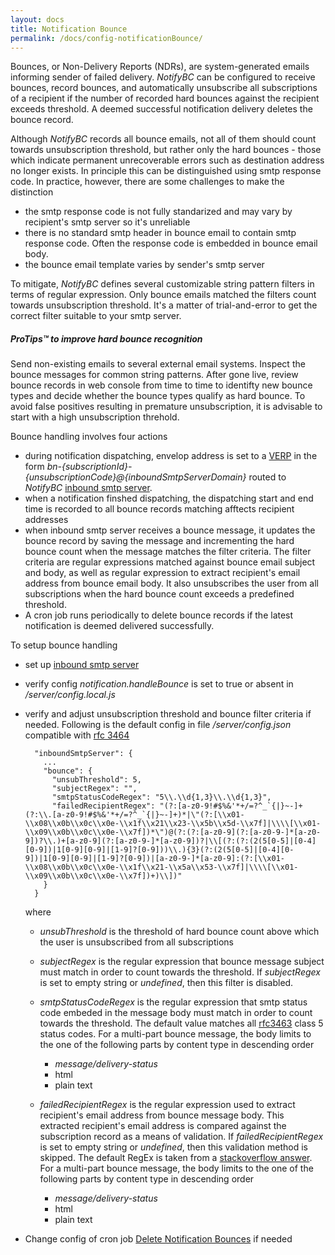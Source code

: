 ```yaml
---
layout: docs
title: Notification Bounce
permalink: /docs/config-notificationBounce/
---
```


Bounces, or Non-Delivery Reports (NDRs), are system-generated emails informing sender of failed delivery. *NotifyBC* can be configured to receive bounces, record bounces, and automatically unsubscribe all subscriptions of a recipient if the number of recorded hard bounces against the recipient exceeds threshold. A deemed successful notification delivery deletes the bounce record.

Although *NotifyBC* records all bounce emails, not all of them should count towards unsubscription threshold, but rather only the hard bounces - those which indicate permanent unrecoverable errors such as destination address no longer exists. In principle this can be distinguished using smtp response code.  In practice, however, there are some challenges to make the distinction 

* the smtp response code is not fully standarized and may vary by recipient's smtp server so it's unreliable
* there is no standard smtp header in bounce email to contain smtp response code. Often the response code is embedded in bounce email body.
* the bounce email template varies by sender's smtp server

To mitigate, *NotifyBC* defines several customizable string pattern filters in terms of regular expression. Only bounce emails matched the filters count towards unsubscription threshold. It's a matter of trial-and-error to get the correct filter suitable to your smtp server. 

<div class="note">
  <h5>ProTips™ to improve hard bounce recognition</h5>
  <p>Send non-existing emails to several external email systems. Inspect the bounce messages for common string patterns. After gone live, review bounce records in web console from time to time to identifty new bounce types and decide whether the bounce types qualify as hard bounce. To avoid false positives resulting in premature unsubscription, it is advisable to start with a high unsubscription threhold.</p>
</div>

Bounce handling involves four actions

* during notification dispatching, envelop address is set to a [VERP](https://en.wikipedia.org/wiki/Variable_envelope_return_path) in the form *bn-{subscriptionId}-{unsubscriptionCode}@{inboundSmtpServerDomain}* routed to *NotifyBC* [inbound smtp server](../config-inboundSmtpServer/). 
* when a notification finshed dispatching, the dispatching start and end time is recorded to all bounce records matching afftects recipient addresses
* when inbound smtp server receives a bounce message, it updates the bounce record by saving the message and incrementing the hard bounce count when the message matches the filter criteria. The filter criteria are regular expressions matched against bounce email subject and body, as well as regular expression to extract recipient's email address from bounce email body. It also unsubscribes the user from all subscriptions when the hard bounce count exceeds a predefined threshold.
* A cron job runs periodically to delete bounce records if the latest notification is deemed delivered successfully. 

To setup bounce handling

* set up [inbound smtp server](../config-inboundSmtpServer/)
* verify config *notification.handleBounce* is set to true or absent in */server/config.local.js*
* verify and adjust unsubscription threshold and bounce filter criteria if needed. 
  Following is the default config in file */server/config.json* compatible with [rfc 3464](https://tools.ietf.org/html/rfc3464)

  ```
    "inboundSmtpServer": {
      ...
      "bounce": {
        "unsubThreshold": 5,
        "subjectRegex": "",
        "smtpStatusCodeRegex": "5\\.\\d{1,3}\\.\\d{1,3}",
        "failedRecipientRegex": "(?:[a-z0-9!#$%&'*+/=?^_`{|}~-]+(?:\\.[a-z0-9!#$%&'*+/=?^_`{|}~-]+)*|\"(?:[\\x01-\\x08\\x0b\\x0c\\x0e-\\x1f\\x21\\x23-\\x5b\\x5d-\\x7f]|\\\\[\\x01-\\x09\\x0b\\x0c\\x0e-\\x7f])*\")@(?:(?:[a-z0-9](?:[a-z0-9-]*[a-z0-9])?\\.)+[a-z0-9](?:[a-z0-9-]*[a-z0-9])?|\\[(?:(?:(2(5[0-5]|[0-4][0-9])|1[0-9][0-9]|[1-9]?[0-9]))\\.){3}(?:(2(5[0-5]|[0-4][0-9])|1[0-9][0-9]|[1-9]?[0-9])|[a-z0-9-]*[a-z0-9]:(?:[\\x01-\\x08\\x0b\\x0c\\x0e-\\x1f\\x21-\\x5a\\x53-\\x7f]|\\\\[\\x01-\\x09\\x0b\\x0c\\x0e-\\x7f])+)\\])"
      }
    }
  ```
  where

  * *unsubThreshold* is the threshold of hard bounce count above which the user is unsubscribed from all subscriptions
  * *subjectRegex* is the regular expression that bounce message subject must match in order to count towards the threshold. If *subjectRegex* is set to empty string or *undefined*, then this filter is disabled.
  * *smtpStatusCodeRegex* is the regular expression that smtp status code embeded in the message body must match in order to count towards the threshold. The default value matches all [rfc3463](https://tools.ietf.org/html/rfc3463) class 5 status codes. For a multi-part bounce message, the body limits to the one of the following parts by content type in descending order

    * *message/delivery-status*
    * html
    * plain text
  * *failedRecipientRegex* is the regular expression used to extract recipient's email address from bounce message body. This extracted recipient's email address is compared against the subscription record as a means of validation. If *failedRecipientRegex* is set to empty string or *undefined*, then this validation method is skipped. The default RegEx is taken from a [stackoverflow answer](https://stackoverflow.com/questions/201323/how-to-validate-an-email-address-using-a-regular-expression). For a multi-part bounce message, the body limits to the one of the following parts by content type in descending order

    * *message/delivery-status*
    * html
    * plain text
* Change config of cron job [Delete Notification Bounces](../config-cronJobs/#delete-notification-bounces) if needed